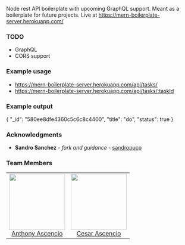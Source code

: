 Node rest API boilerplate with upcoming GraphQL support. Meant as a boilerplate for future projects.
Live at https://mern-boilerplate-server.herokuapp.com/

### TODO
* GraphQL
* CORS support

### Example usage
* https://mern-boilerplate-server.herokuapp.com/api/tasks/
* https://mern-boilerplate-server.herokuapp.com/api/tasks/:taskId

### Example output
{
  "_id": "580ee8dfe4360c5c6c8c4400",
  "title": "do",
  "status": true
}

### Acknowledgments
* **Sandro Sanchez** - *fork and guidance* - [sandropucp](https://github.com/sandropucp)

### Team Members
<table>
  <tbody>
    <tr>
      <td align="center">
        <img width="150 height="150"
        src="https://avatars.githubusercontent.com/anthony2025?v=3">
        <br />
        <a href="https://github.com/anthony2025">Anthony Ascencio</a>
      </td>
      <td align="center">
        <img width="150 height="150"
        src="https://avatars.githubusercontent.com/cesarascencioo?v=3">
        <br />
        <a href="https://github.com/cesarascencioo">Cesar Ascencio</a>
      </td>
    <tr>
  <tbody>
</table>
